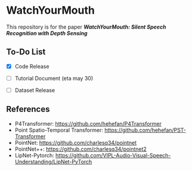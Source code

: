 # WatchYourMouth
This repository is for the paper *__WatchYourMouth: Silent Speech Recognition with Depth Sensing__*

## To-Do List

- [x] Code Release
- [ ] Tutorial Document (eta may 30)
- [ ] Dataset Release


## References
- P4Transformer: https://github.com/hehefan/P4Transformer
- Point Spatio-Temporal Transformer: https://github.com/hehefan/PST-Transformer
- PointNet: https://github.com/charlesq34/pointnet
- PointNet++: https://github.com/charlesq34/pointnet2
- LipNet-Pytorch: https://github.com/VIPL-Audio-Visual-Speech-Understanding/LipNet-PyTorch
